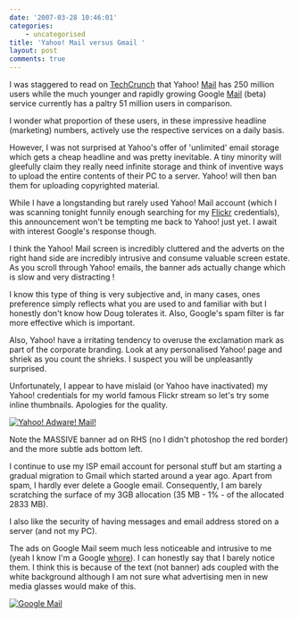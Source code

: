 ```yaml
---
date: '2007-03-28 10:46:01'
categories:
    - uncategorised
title: 'Yahoo! Mail versus Gmail '
layout: post
comments: true
---
```


I was staggered to read on
[TechCrunch](http://www.techcrunch.com/2007/03/27/yahoo-mail-announces-unlimited-storage/)
that Yahoo! [Mail](http://mail.yahoo.com/) has 250 million users while
the much younger and rapidly growing Google [Mail](http://gmail.com/)
(beta) service currently has a paltry 51 million users in comparison.

I wonder what proportion of these users, in these impressive headline
(marketing) numbers, actively use the respective services on a daily
basis.

However, I was not surprised at Yahoo's offer of 'unlimited' email
storage which gets a cheap headline and was pretty inevitable. A tiny
minority will gleefully claim they really need infinite storage and
think of inventive ways to upload the entire contents of their PC to a
server. Yahoo! will then ban them for uploading copyrighted material.

While I have a longstanding but rarely used Yahoo! Mail account (which I
was scanning tonight funnily enough searching for my
[Flickr](http://flickr.com/) credentials), this announcement won't be
tempting me back to Yahoo! just yet. I await with interest Google's
response though.

I think the Yahoo! Mail screen is incredibly cluttered and the adverts
on the right hand side are incredibly intrusive and consume valuable
screen estate. As you scroll through Yahoo! emails, the banner ads
actually change which is slow and very distracting !

I know this type of thing is very subjective and, in many cases, ones
preference simply reflects what you are used to and familiar with but I
honestly don't know how Doug tolerates it. Also, Google's spam filter is
far more effective which is important.

Also, Yahoo! have a irritating tendency to overuse the exclamation mark
as part of the corporate branding. Look at any personalised Yahoo! page
and shriek as you count the shrieks. I suspect you will be unpleasantly
surprised.

Unfortunately, I appear to have mislaid (or Yahoo have inactivated) my
Yahoo! credentials for my world famous Flickr stream so let's try some
inline thumbnails. Apologies for the quality.

[![Yahoo! Adware!
Mail!](http://www.nbrightside.com/blog/user/files/2007/03/yahoomail.thumbnail.JPG)](http://www.nbrightside.com/blog/user/files/2007/03/yahoomail.JPG "Yahoo! Adware! Mail!")

Note the MASSIVE banner ad on RHS (no I didn't photoshop the red border)
and the more subtle ads bottom left.

I continue to use my ISP email account for personal stuff but am
starting a gradual migration to Gmail which started around a year ago.
Apart from spam, I hardly ever delete a Google email. Consequently, I am
barely scratching the surface of my 3GB allocation (35 MB - 1% - of the
allocated 2833 MB).

I also like the security of having messages and email address stored on
a server (and not my PC).

The ads on Google Mail seem much less noticeable and intrusive to me
(yeah I know I'm a Google
[whore](http://www.nbrightside.com/blog/2007/02/19/am-i-a-google-whore-yet/)).
I can honestly say that I barely notice them. I think this is because of
the text (not banner) ads coupled with the white background although I
am not sure what advertising men in new media glasses would make of
this.

[![Google
Mail](http://www.nbrightside.com/blog/user/files/2007/03/googlemail.thumbnail.JPG)](http://www.nbrightside.com/blog/user/files/2007/03/googlemail.JPG "Google Mail")
